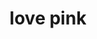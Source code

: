 ---
ee_id: '4353'
site: '1'
type: '2'
long_id: "2016-056\tlove pink"
url: 2016-056-love-pink
title: love pink
year: '2016'
medium: Inkjet on Angelica Universal Photomatte 230
commission:
dims: 168 x 95.8 x 4 cm
pitch:
ps:
live_url:
related:
youtube:
imgs: love-pink-2016-056-full-database-JH.jpg
subheading:
display_year: '2016'
download:
add_credit:
add_credits:
related_code:
layout: things-i-made
---